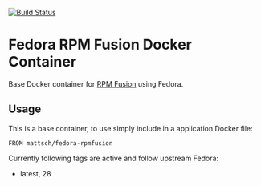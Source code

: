 [![Build Status](https://travis-ci.org/mattsch/fedora-rpmfusion.svg?branch=master)](https://travis-ci.org/mattsch/fedora-rpmfusion)
# Fedora RPM Fusion Docker Container

Base Docker container for [RPM Fusion](http://rpmfusion.org/) using Fedora.

## Usage

This is a base container, to use simply include in a application Docker file:
```
FROM mattsch/fedora-rpmfusion
```

Currently following tags are active and follow upstream Fedora:
* latest, 28
